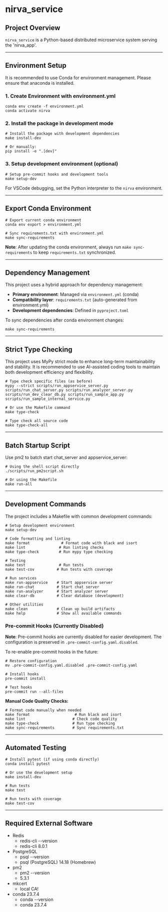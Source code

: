 # nirva_service

## Project Overview

`nirva_service` is a Python-based distributed microservice system serving the 'nirva_app'.

---

## Environment Setup

It is recommended to use Conda for environment management. Please ensure that anaconda is installed.

### 1. Create Environment with environment.yml

```shell
conda env create -f environment.yml
conda activate nirva
```

### 2. Install the package in development mode

```shell
# Install the package with development dependencies
make install-dev

# Or manually:
pip install -e ".[dev]"
```

### 3. Setup development environment (optional)

```shell
# Setup pre-commit hooks and development tools
make setup-dev
```

For VSCode debugging, set the Python interpreter to the `nirva` environment.

---

## Export Conda Environment

```shell
# Export current conda environment
conda env export > environment.yml

# Sync requirements.txt with environment.yml
make sync-requirements
```

**Note**: After updating the conda environment, always run `make sync-requirements` to keep `requirements.txt` synchronized.

---

## Dependency Management

This project uses a hybrid approach for dependency management:

- **Primary environment**: Managed via `environment.yml` (conda)
- **Compatibility layer**: `requirements.txt` (auto-generated from environment.yml)
- **Development dependencies**: Defined in `pyproject.toml`

To sync dependencies after conda environment changes:

```shell
make sync-requirements
```

---

## Strict Type Checking

This project uses MyPy strict mode to enhance long-term maintainability and stability. It is recommended to use AI-assisted coding tools to maintain both development efficiency and flexibility.

```shell
# Type check specific files (as before)
mypy --strict scripts/run_appservice_server.py scripts/run_chat_server.py scripts/run_analyzer_server.py scripts/run_dev_clear_db.py scripts/run_sample_app.py scripts/run_sample_internal_service.py

# Or use the Makefile command
make type-check

# Type check all source code
make type-check-all
```

---

## Batch Startup Script

Use pm2 to batch start chat_server and appservice_server:

```shell
# Using the shell script directly
./scripts/run_pm2script.sh

# Or using the Makefile
make run-all
```

---

## Development Commands

The project includes a Makefile with common development commands:

```shell
# Setup development environment
make setup-dev

# Code formatting and linting
make format              # Format code with black and isort
make lint               # Run linting checks
make type-check         # Run mypy type checking

# Testing
make test               # Run tests
make test-cov          # Run tests with coverage

# Run services
make run-appservice    # Start appservice server
make run-chat          # Start chat server
make run-analyzer      # Start analyzer server
make clear-db          # Clear database (development)

# Other utilities
make clean             # Clean up build artifacts
make help              # Show all available commands
```

### Pre-commit Hooks (Currently Disabled)

**Note**: Pre-commit hooks are currently disabled for easier development. The configuration is preserved in `.pre-commit-config.yaml.disabled`.

To re-enable pre-commit hooks in the future:

```shell
# Restore configuration
mv .pre-commit-config.yaml.disabled .pre-commit-config.yaml

# Install hooks
pre-commit install

# Test hooks
pre-commit run --all-files
```

**Manual Code Quality Checks:**

```shell
# Format code manually when needed
make format                    # Run black and isort
make lint                     # Check code quality  
make type-check               # Run type checking
make sync-requirements        # Sync requirements.txt
```

---

## Automated Testing

```shell
# Install pytest (if using conda directly)
conda install pytest

# Or use the development setup
make install-dev

# Run tests
make test

# Run tests with coverage
make test-cov
```

---

## Required External Software

- Redis
  - redis-cli --version
  - redis-cli 8.0.1
- PostgreSQL
  - psql --version
  - psql (PostgreSQL) 14.18 (Homebrew)
- pm2
  - pm2 --version
  - 5.3.1
- mkcert
  - local CA!
- conda 23.7.4
  - conda --version
  - conda 23.7.4
